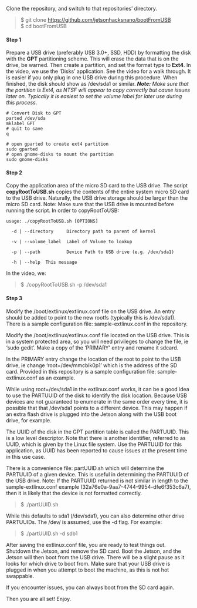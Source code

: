 Clone the repository, and switch to that repositories’ directory.

> $ git clone https://github.com/jetsonhacksnano/bootFromUSB  
> $ cd bootFromUSB

#### Step 1

Prepare a USB drive (preferably USB 3.0+, SSD, HDD) by formatting the disk with the **GPT** partitioning scheme. This will erase the data that is on the drive, be warned. Then create a partition, and set the format type to **Ext4**. In the video, we use the ‘Disks’ application. See the video for a walk through. It is easier if you only plug in one USB drive during this procedure. When finished, the disk should show as /dev/sda1 or similar. **_Note:_** _Make sure that the partition is Ext4, as NTSF will appear to copy correctly but cause issues later on. Typically it is easiest to set the volume label for later use during this process._

```
# Convert Disk to GPT
parted /dev/sda
mklabel GPT
# quit to save
q

# open gparted to create ext4 partition
sudo gparted
# open gnome-disks to mount the partition
sudo gnome-disks

```
#### Step 2

Copy the application area of the micro SD card to the USB drive. The script **copyRootToUSB.sh** copies the contents of the entire system micro SD card to the USB drive. Naturally, the USB drive storage should be larger than the micro SD card. Note: Make sure that the USB drive is mounted before running the script. In order to copyRootToUSB:

```
usage: ./copyRootToUSB.sh [OPTIONS]

  -d | --directory     Directory path to parent of kernel

  -v | --volume_label  Label of Volume to lookup

  -p | --path          Device Path to USB drive (e.g. /dev/sda1)

  -h | --help  This message
```

In the video, we:

> $ ./copyRootToUSB.sh -p /dev/sda1

#### Step 3

Modify the /boot/extlinux/extlinux.conf file on the USB drive. An entry should be added to point to the new rootfs (typically this is /dev/sda1). There is a sample configuration file: sample-extlinux.conf in the repository.

Modify the /boot/extlinux/extlinux.conf file located on the USB drive. This is in a system protected area, so you will need privileges to change the file, ie ‘sudo gedit’. Make a copy of the ‘PRIMARY’ entry and rename it sdcard.

In the PRIMARY entry change the location of the root to point to the USB drive, ie change ‘root=/dev/mmcblk0p1’ which is the address of the SD card. Provided in this repository is a sample configuration file: sample-extlinux.conf as an example.

While using root=/dev/sda1 in the extlinux.conf works, it can be a good idea to use the PARTUUID of the disk to identify the disk location. Because USB devices are not guaranteed to enumerate in the same order every time, it is possible that that /dev/sda1 points to a different device. This may happen if an extra flash drive is plugged into the Jetson along with the USB boot drive, for example.

The UUID of the disk in the GPT partition table is called the PARTUUID. This is a low level descriptor. Note that there is another identifier, referred to as UUID, which is given by the Linux file system. Use the PARTUUID for this application, as UUID has been reported to cause issues at the present time in this use case.

There is a convenience file: partUUID.sh which will determine the PARTUUID of a given device. This is useful in determining the PARTUUID of the USB drive. Note: If the PARTUUID returned is not similar in length to the sample-extlinux.conf example (32a76e0a-9aa7-4744-9954-dfe6f353c6a7), then it is likely that the device is not formatted correctly.

> $ ./partUUID.sh

While this defaults to sda1 (/dev/sda1), you can also determine other drive PARTUUIDs. The /dev/ is assumed, use the -d flag. For example:

> $ ./partUUID.sh -d sdb1

After saving the extlinux.conf file, you are ready to test things out. Shutdown the Jetson, and remove the SD card. Boot the Jetson, and the Jetson will then boot from the USB drive. There will be a slight pause as it looks for which drive to boot from. Make sure that your USB drive is plugged in when you attempt to boot the machine, as this is not hot swappable.

If you encounter issues, you can always boot from the SD card again.

Then you are all set! Enjoy.
